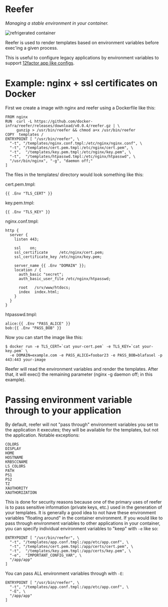 # Reefer
*Managing a stable environment in your container.*

![refrigerated container](http://upload.wikimedia.org/wikipedia/commons/6/60/Redundantreefer.JPG)

Reefer is used to render templates based on environment variables
before exec'ing a given process.

This is useful to configure legacy applications by environment
variables to support [12factor app like configs](http://12factor.net/config).

# Example: nginx + ssl certificates on Docker
First we create a image with nginx and reefer using a Dockerfile like this:

    FROM nginx
    RUN  curl -L https://github.com/docker-infra/reefer/releases/download/v0.0.4/reefer.gz | \
         gunzip > /usr/bin/reefer && chmod a+x /usr/bin/reefer
    COPY  templates /
    ENTRYPOINT [ "/usr/bin/reefer", \
      "-t", "/templates/nginx.conf.tmpl:/etc/nginx/nginx.conf", \
      "-t", "/templates/cert.pem.tmpl:/etc/nginx/cert.pem", \
      "-t",  "/templates/key.pem.tmpl:/etc/nginx/key.pem", \
      "-t",  "/templates/htpasswd.tmpl:/etc/nginx/htpasswd", \
      "/usr/bin/nginx", "-g", "daemon off;"
    ]

The files in the templates/ directory would look something like this:

cert.pem.tmpl:

    {{ .Env "TLS_CERT" }}


key.pem.tmpl:

    {{ .Env "TLS_KEY" }}


nginx.conf.tmpl:

    http {
      server {
        listen 443;
      
        ssl    on;
        ssl_certificate     /etc/nginx/cert.pem;
        ssl_certificate_key /etc/nginx/key.pem;
      
        server_name {{ .Env "DOMAIN" }};
        location / {
          auth_basic "secret";
          auth_basic_user_file /etc/nginx/htpasswd;
  
          root   /srv/www/htdocs;
          index  index.html;
        }
      }
    }


htpasswd.tmpl:

    alice:{{ .Env "PASS_ALICE" }}
    bob:{{ .Env "PASS_BOB" }}


Now you can start the image like this:

    $ docker run -e TLS_CERT=`cat your-cert.pem` -e TLS_KEY=`cat your-key.pem` \
      -e DOMAIN=example.com -e PASS_ALICE=foobar23 -e PASS_BOB=blafasel -p 443:443 your-image

Reefer will read the environment variables and render the templates.
After that, it will exec() the remaining parameter (nginx -g daemon off; in this example).

# Passing environment variable through to your application

By default, reefer will not "pass through" environment variables you set to the application it executes; they will be available for the templates, but not the application. Notable exceptions:

    COLORS
    DISPLAY
    HOME
    HOSTNAME
    KRB5CCNAME
    LS_COLORS
    PATH
    PS1
    PS2
    TZ
    XAUTHORITY
    XAUTHORIZATION

This is done for security reasons because one of the primary uses of reefer is to pass sensitive information (private keys, etc.) used in the generation of your templates. It is generally a good idea to not have these environment variables "floating around" in the container environment. If you would like to pass through environment variables to other applications in your container, you can specify individual environment variables to "keep" with `-e` like so:

    ENTRYPOINT [ "/usr/bin/reefer", \
      "-t", "/templates/app.conf.tmpl:/app/etc/app.conf", \
      "-t", "/templates/cert.pem.tmpl:/app/certs/cert.pem", \
      "-t",  "/templates/key.pem.tmpl:/app/certs/key.pem", \
      "-e",  "IMPORTANT_CONFIG_VAR", \
      "/app/app"
    ]
    
You can pass ALL environment variables through with `-E`:

    ENTRYPOINT [ "/usr/bin/reefer", \
      "-t", "/templates/app.conf.tmpl:/app/etc/app.conf", \
      "-E", \
      "/app/app"
    ]

